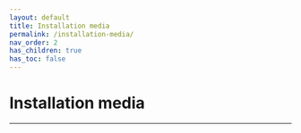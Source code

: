 ```yaml
---
layout: default
title: Installation media
permalink: /installation-media/
nav_order: 2
has_children: true
has_toc: false
---
```


# Installation media

---
